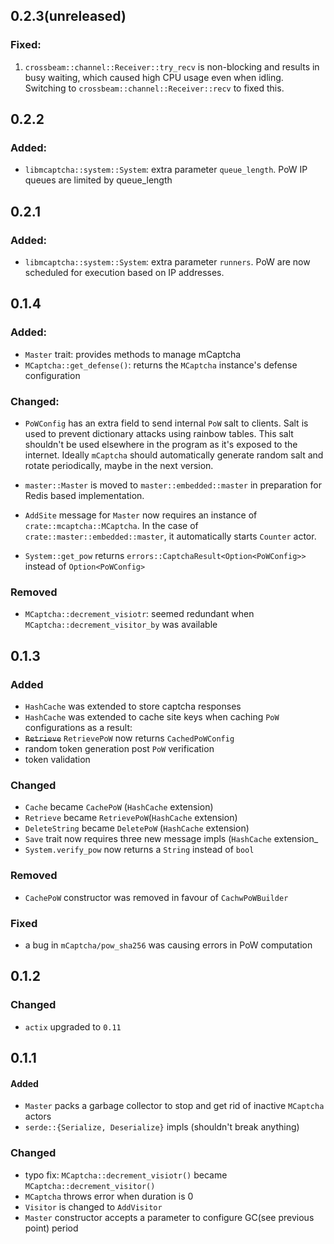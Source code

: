 ## 0.2.3(unreleased)

### Fixed:

1. `crossbeam::channel::Receiver::try_recv` is non-blocking and results
   in busy waiting, which caused high CPU usage even when idling.
   Switching to `crossbeam::channel::Receiver::recv` to fixed this.


## 0.2.2

### Added:

-   `libmcaptcha::system::System`: extra parameter `queue_length`. PoW
    IP queues are limited by queue_length

## 0.2.1

### Added:

-   `libmcaptcha::system::System`: extra parameter `runners`. PoW
    are now scheduled for execution based on IP addresses.

## 0.1.4

### Added:

-   `Master` trait: provides methods to manage mCaptcha
-   `MCaptcha::get_defense()`: returns the `MCaptcha` instance's defense
    configuration

### Changed:

-   `PoWConfig` has an extra field to send internal `PoW` salt to clients.
    Salt is used to prevent dictionary attacks using rainbow tables. This
    salt shouldn't be used elsewhere in the program as it's exposed to the
    internet. Ideally `mCaptcha` should automatically generate random
    salt and rotate periodically, maybe in the next version.

-   `master::Master` is moved to `master::embedded::master` in preparation
    for Redis based implementation.

-   `AddSite` message for `Master` now requires an instance of
    `crate::mcaptcha::MCaptcha`. In the case of
    `crate::master::embedded::master`, it automatically starts `Counter`
    actor.

-   `System::get_pow` returns `errors::CaptchaResult<Option<PoWConfig>>`
    instead of `Option<PoWConfig>`

### Removed

-   `MCaptcha::decrement_visiotr`: seemed redundant when
    `MCaptcha::decrement_visitor_by` was available

## 0.1.3

### Added

-   `HashCache` was extended to store captcha responses
-   `HashCache` was extended to cache site keys when caching `PoW` configurations
    as a result:
-   <strike>`Retrieve`</strike> `RetrievePoW` now returns `CachedPoWConfig`
-   random token generation post `PoW` verification
-   token validation

### Changed

-   `Cache` became `CachePoW` (`HashCache` extension)
-   `Retrieve` became `RetrievePoW`(`HashCache` extension)
-   `DeleteString` became `DeletePoW` (`HashCache` extension)
-   `Save` trait now requires three new message impls (`HashCache` extension\_
-   `System.verify_pow` now returns a `String` instead of `bool`

### Removed

-   `CachePoW` constructor was removed in favour of `CachwPoWBuilder`

### Fixed

-   a bug in `mCaptcha/pow_sha256` was causing errors in PoW computation

## 0.1.2

### Changed

-   `actix` upgraded to `0.11`

## 0.1.1

#### Added

-   `Master` packs a garbage collector to stop and get rid of inactive
    `MCaptcha` actors
-   `serde::{Serialize, Deserialize}` impls (shouldn't break anything)

### Changed

-   typo fix: `MCaptcha::decrement_visiotr()` became `MCaptcha::decrement_visitor()`
-   `MCaptcha` throws error when duration is 0
-   `Visitor` is changed to `AddVisitor`
-   `Master` constructor accepts a parameter to configure GC(see previous
    point) period
